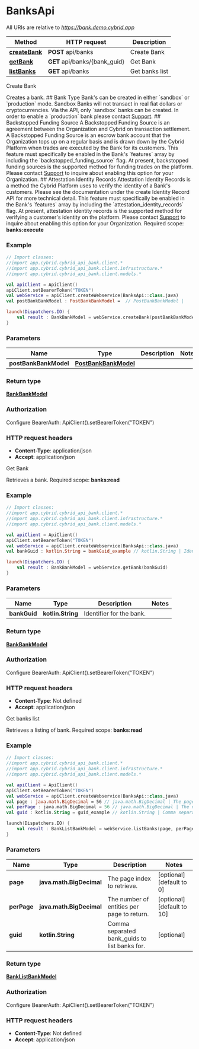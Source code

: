 # BanksApi

All URIs are relative to *https://bank.demo.cybrid.app*

Method | HTTP request | Description
------------- | ------------- | -------------
[**createBank**](BanksApi.md#createBank) | **POST** api/banks | Create Bank
[**getBank**](BanksApi.md#getBank) | **GET** api/banks/{bank_guid} | Get Bank
[**listBanks**](BanksApi.md#listBanks) | **GET** api/banks | Get banks list



Create Bank

Creates a bank.  ## Bank Type  Bank&#39;s can be created in either &#x60;sandbox&#x60; or &#x60;production&#x60; mode. Sandbox Banks will not transact in real fiat dollars or cryptocurrencies.  Via the API, only &#x60;sandbox&#x60; banks can be created. In order to enable a &#x60;production&#x60; bank please contact [Support](mailto:support@cybrid.app).  ## Backstopped Funding Source  A Backstopped Funding Source is an agreement between the Organization and Cybrid on transaction settlement. A Backstopped Funding Source is an escrow bank account that the Organization tops up on a regular basis and is drawn down by the Cybrid Platform when trades are executed by the Bank for its customers.  This feature must specifically be enabled in the Bank&#39;s &#x60;features&#x60; array by including the &#x60;backstopped_funding_source&#x60; flag. At present, backstopped funding sources is the supported method for funding trades on the platform.  Please contact [Support](mailto:support@cybrid.app) to inquire about enabling this option for your Organization.  ## Attestation Identity Records  Attestation Identity Records is a method the Cybrid Platform uses to verify the identity of a Bank&#39;s customers. Please see the documentation under the create Identity Record API for more technical detail.  This feature must specifically be enabled in the Bank&#39;s &#x60;features&#x60; array by including the &#x60;attestation_identity_records&#x60; flag. At present, attestation identity records is the supported method for verifying a customer&#39;s identity on the platform.  Please contact [Support](mailto:support@cybrid.app) to inquire about enabling this option for your Organization.    Required scope: **banks:execute**

### Example
```kotlin
// Import classes:
//import app.cybrid.cybrid_api_bank.client.*
//import app.cybrid.cybrid_api_bank.client.infrastructure.*
//import app.cybrid.cybrid_api_bank.client.models.*

val apiClient = ApiClient()
apiClient.setBearerToken("TOKEN")
val webService = apiClient.createWebservice(BanksApi::class.java)
val postBankBankModel : PostBankBankModel =  // PostBankBankModel | 

launch(Dispatchers.IO) {
    val result : BankBankModel = webService.createBank(postBankBankModel)
}
```

### Parameters

Name | Type | Description  | Notes
------------- | ------------- | ------------- | -------------
 **postBankBankModel** | [**PostBankBankModel**](PostBankBankModel.md)|  |

### Return type

[**BankBankModel**](BankBankModel.md)

### Authorization


Configure BearerAuth:
    ApiClient().setBearerToken("TOKEN")

### HTTP request headers

 - **Content-Type**: application/json
 - **Accept**: application/json


Get Bank

Retrieves a bank.  Required scope: **banks:read**

### Example
```kotlin
// Import classes:
//import app.cybrid.cybrid_api_bank.client.*
//import app.cybrid.cybrid_api_bank.client.infrastructure.*
//import app.cybrid.cybrid_api_bank.client.models.*

val apiClient = ApiClient()
apiClient.setBearerToken("TOKEN")
val webService = apiClient.createWebservice(BanksApi::class.java)
val bankGuid : kotlin.String = bankGuid_example // kotlin.String | Identifier for the bank.

launch(Dispatchers.IO) {
    val result : BankBankModel = webService.getBank(bankGuid)
}
```

### Parameters

Name | Type | Description  | Notes
------------- | ------------- | ------------- | -------------
 **bankGuid** | **kotlin.String**| Identifier for the bank. |

### Return type

[**BankBankModel**](BankBankModel.md)

### Authorization


Configure BearerAuth:
    ApiClient().setBearerToken("TOKEN")

### HTTP request headers

 - **Content-Type**: Not defined
 - **Accept**: application/json


Get banks list

Retrieves a listing of bank.  Required scope: **banks:read**

### Example
```kotlin
// Import classes:
//import app.cybrid.cybrid_api_bank.client.*
//import app.cybrid.cybrid_api_bank.client.infrastructure.*
//import app.cybrid.cybrid_api_bank.client.models.*

val apiClient = ApiClient()
apiClient.setBearerToken("TOKEN")
val webService = apiClient.createWebservice(BanksApi::class.java)
val page : java.math.BigDecimal = 56 // java.math.BigDecimal | The page index to retrieve.
val perPage : java.math.BigDecimal = 56 // java.math.BigDecimal | The number of entities per page to return.
val guid : kotlin.String = guid_example // kotlin.String | Comma separated bank_guids to list banks for.

launch(Dispatchers.IO) {
    val result : BankListBankModel = webService.listBanks(page, perPage, guid)
}
```

### Parameters

Name | Type | Description  | Notes
------------- | ------------- | ------------- | -------------
 **page** | **java.math.BigDecimal**| The page index to retrieve. | [optional] [default to 0]
 **perPage** | **java.math.BigDecimal**| The number of entities per page to return. | [optional] [default to 10]
 **guid** | **kotlin.String**| Comma separated bank_guids to list banks for. | [optional]

### Return type

[**BankListBankModel**](BankListBankModel.md)

### Authorization


Configure BearerAuth:
    ApiClient().setBearerToken("TOKEN")

### HTTP request headers

 - **Content-Type**: Not defined
 - **Accept**: application/json

